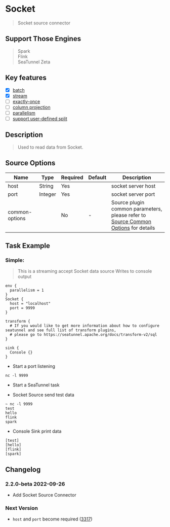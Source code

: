 # Socket

> Socket source connector

## Support Those Engines

> Spark<br/>
> Flink<br/>
> SeaTunnel Zeta<br/>

## Key features

- [x] [batch](../../concept/connector-v2-features.md)
- [x] [stream](../../concept/connector-v2-features.md)
- [ ] [exactly-once](../../concept/connector-v2-features.md)
- [ ] [column projection](../../concept/connector-v2-features.md)
- [ ] [parallelism](../../concept/connector-v2-features.md)
- [ ] [support user-defined split](../../concept/connector-v2-features.md)

## Description

> Used to read data from Socket.

## Source Options

|      Name      |  Type   | Required | Default |                                               Description                                               |
|----------------|---------|----------|---------|---------------------------------------------------------------------------------------------------------|
| host           | String  | Yes      |         | socket server host                                                                                      |
| port           | Integer | Yes      |         | socket server port                                                                                      |
| common-options |         | No       | -       | Source plugin common parameters, please refer to [Source Common Options](common-options.md) for details |

## Task Example

### Simple:

> This is a streaming accept Socket data source Writes to console output

```hocon
env {
  parallelism = 1
}
Socket {
  host = "localhost"
  port = 9999
}

transform {
  # If you would like to get more information about how to configure seatunnel and see full list of transform plugins,
  # please go to https://seatunnel.apache.org/docs/transform-v2/sql
}

sink {
  Console {}
}
```

* Start a port listening

```shell
nc -l 9999
```

* Start a SeaTunnel task

* Socket Source send test data

```text
~ nc -l 9999
test
hello
flink
spark
```

* Console Sink print data

```text
[test]
[hello]
[flink]
[spark]
```

## Changelog

### 2.2.0-beta 2022-09-26

- Add Socket Source Connector

### Next Version

- `host` and `port` become required ([3317](https://github.com/apache/seatunnel/pull/3317))

